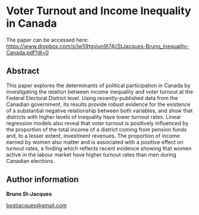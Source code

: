 # Voter Turnout and Income Inequality in Canada

The paper can be accessed here: https://www.dropbox.com/s/lw59tgviun9l74j/StJacques-Bruno_Inequality-Canada.pdf?dl=0

## Abstract

This paper explores the determinants of political participation in Canada by investigating the relation between income inequality and voter turnout at the Federal Electoral District level. Using recently-published data from the Canadian government, its results provide robust evidence for the existence of a substantial negative relationship between both variables, and show that districts with higher levels of inequality have lower turnout rates. Linear regression models also reveal that voter turnout is positively influenced by the proportion of the total income of a district coming from pension funds and, to a lesser extent, investment revenues. The proportion of income earned by women also matter and is associated with a positive effect on turnout rates, a finding which reflects recent evidence showing that women active in the labour market have higher turnout rates than men during Canadian elections.

## Author information

**Bruno St-Jacques**

bpstjacques@gmail.com
